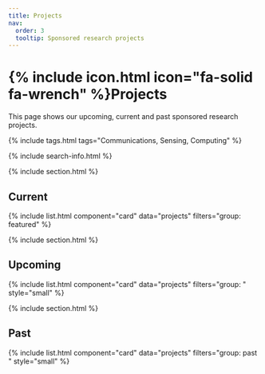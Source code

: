 ```yaml
---
title: Projects
nav:
  order: 3
  tooltip: Sponsored research projects
---
```


# {% include icon.html icon="fa-solid fa-wrench" %}Projects

This page shows our upcoming, current and past sponsored research projects.

{% include tags.html tags="Communications, Sensing, Computing" %}

{% include search-info.html %}

{% include section.html %}

## Current

{% include list.html component="card" data="projects" filters="group: featured" %}

{% include section.html %}

## Upcoming

{% include list.html component="card" data="projects" filters="group: " style="small" %}

{% include section.html %}

## Past

{% include list.html component="card" data="projects" filters="group: past " style="small" %}



